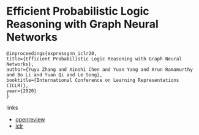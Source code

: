 # Efficient Probabilistic Logic Reasoning with Graph Neural Networks


```
@inproceedings{expressgnn_iclr20,
title={Efficient Probabilistic Logic Reasoning with Graph Neural Networks},
author={Yuyu Zhang and Xinshi Chen and Yuan Yang and Arun Ramamurthy and Bo Li and Yuan Qi and Le Song},
booktitle={International Conference on Learning Representations (ICLR)},
year={2020}
}
```

links
- [openreview](https://openreview.net/forum?id=rJg76kStwH)
- [iclr](https://iclr.cc/virtual_2020/poster_rJg76kStwH.html)
